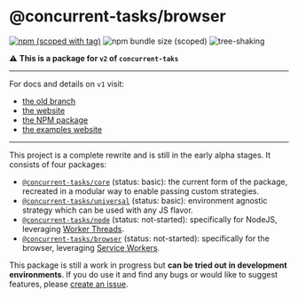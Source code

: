 # @concurrent-tasks/browser

[![npm (scoped with tag)](https://img.shields.io/npm/v/@concurrent-tasks/browser/next)][browser] ![npm bundle size (scoped)](https://img.shields.io/bundlephobia/minzip/@concurrent-tasks/browser) ![tree-shaking](https://badgen.net/bundlephobia/tree-shaking/@concurrent-tasks/browser)

:warning: **This is a package for `v2` of `concurrent-taks`**

---

For docs and details on `v1` visit:

-   [the old branch](https://github.com/samrith-s/concurrent-tasks/tree/v1)
-   [the website](https://concurrent-tasks.js.org)
-   [the NPM package](https://www.npmjs.com/package/concurrent-tasks)
-   [the examples website](https://samrith-s.github.io/concurrent-tasks)

---

This project is a complete rewrite and is still in the early alpha stages. It consists of four packages:

-   [`@concurrent-tasks/core`][core] (status: basic): the current form of the package, recreated in a modular way to enable passing custom strategies.
-   [`@concurrent-tasks/universal`][universal] (status: basic): environment agnostic strategy which can be used with any JS flavor.
-   [`@concurrent-tasks/node`][node] (status: not-started): specifically for NodeJS, leveraging [Worker Threads](https://nodejs.org/api/worker_threads.html).
-   [`@concurrent-tasks/browser`][browser] (status: not-started): specifically for the browser, leveraging [Service Workers](https://developer.mozilla.org/en-US/docs/Web/API/Service_Worker_API).

This package is still a work in progress but **can be tried out in development environments**. If you do use it and find any bugs or would like to suggest features, please [create an issue](https://github.com/samrith-s/concurrent-tasks/issues/).

[core]: https://www.npmjs.com/package/@concurrent-tasks/core
[universal]: https://www.npmjs.com/package/@concurrent-tasks/universal
[node]: https://www.npmjs.com/package/@concurrent-tasks/node
[browser]: https://www.npmjs.com/package/@concurrent-tasks/browser
